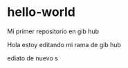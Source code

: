# hello-world
Mi primer repositorio en gib hub

Hola estoy editando mi rama de gib hub

ediato de nuevo
s
